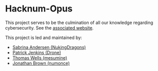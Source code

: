 # Hacknum-Opus

This project serves to be the culmination of all our knowledge regarding cybersecurity. See the [associated website](https://bit-bandits.com).

This project is led and maintained by:
- [Sabrina Andersen (NukingDragons)](https://github.com/nukingdragons)
- [Patrick Jenkins (Drone)](https://github.com/Drone-spec)
- [Thomas Wells (mesumine)](https://github.com/mesumine)
- [Jonathan Brown (numonce)](https://github.com/numonce)

